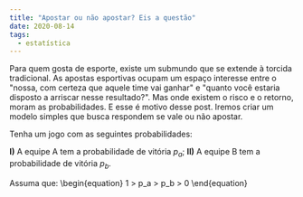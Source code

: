 ```yaml
---
title: "Apostar ou não apostar? Eis a questão"
date: 2020-08-14
tags:
  - estatística
---
```

Para quem gosta de esporte, existe um submundo que se extende à torcida tradicional. As apostas esportivas ocupam um espaço interesse entre o "nossa, com certeza 
que aquele time vai ganhar" e "quanto você estaria disposto a arriscar nesse resultado?". Mas onde existem o risco e o retorno, moram as probabilidades. E esse é motivo desse
post. Iremos criar um modelo simples que busca respondem se vale ou não apostar. 

Tenha um jogo com as seguintes probabilidades:

**I)** A equipe A tem a probabilidade de vitória $p_a$;
**II)** A equipe B tem a probabilidade de vitória $p_b$.

Assuma que:
\begin{equation} 1 > p_a > p_b > 0 \end{equation}


